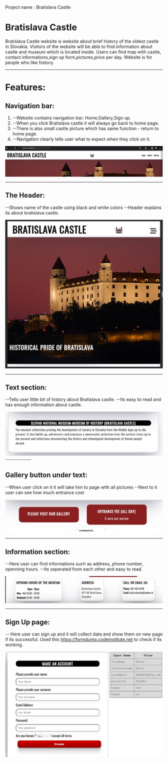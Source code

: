  Project name : Bratislava Castle

# Bratislava Castle
Bratislava Castle website is website about brief history of the oldest castle in Slovakia.
Visitors of the website will be able to find information about castle and museum which is located inside.
Users can find map with castle, contact informations,sign up form,pictures,price per day.
Website is for people who like history.

-------------

# Features:

## Navigation bar:
1. --Website contains navigation bar: Home,Gallery,Sign up.
2. --When you click Bratislava castle it will always go back to home page.
3. --There is also small castle picture which has same function - return to home page.
4. --Navigation clearly tells user what to expect when they click on it.

<img src="readme_pics/navbarfinal.webp" alt="pic1"/>

-------------
## The Header:
--Shows name of the castle using black and white colors
--Header explains its about bratislava castle.

<img src="readme_pics/header.jpg" alt="pic3"/>

-------------

## Text section:
--Tells user little bit of history about Bratislava castle.
--Its easy to read and has enough information about castle.

<img src="readme_pics/textsection.jpg" alt="pic2"/>
-------------

## Gallery button under text:
--When user click on it it will take him to page with all pictures
--Next to it user can see how much entrance cost

<img src="readme_pics/galerypic.jpg" alt="pic4"/>

--------------

## Information section:
--Here user can find informations such as address, phone number, openning hours.
--Its seperated from each other and easy to read.

<img src="readme_pics/infos.jpg" alt="pic5"/>

--------------

## Sign Up page:
-- Here user can sign up and it will collect data and show them on new page if its successful. Used this https://formdump.codeinstitute.net to check if its working.

<img src="readme_pics/signup.jpg" alt="pic5"/>